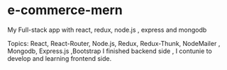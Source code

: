 # e-commerce-mern

My Full-stack app with react, redux, node.js , express and mongodb

Topics: React, React-Router, Node.js, Redux, Redux-Thunk, NodeMailer , Mongodb, Express.js ,Bootstrap 
I finished backend side , I contunie to develop and learning frontend side.

